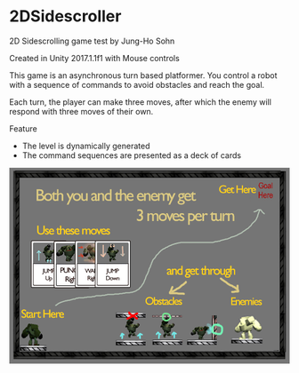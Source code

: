 # 2DSidescroller
2D Sidescrolling game test by Jung-Ho Sohn

Created in Unity 2017.1.1f1
with Mouse controls

This game is an asynchronous turn based platformer.
You control a robot with a sequence of commands to avoid obstacles and reach the goal.

Each turn, the player can make three moves, 
after which the enemy will respond with three moves of their own.

Feature
- The level is dynamically generated
- The command sequences are presented as a deck of cards

![Alt text](/Assets/Textures/instructions.png?raw=true "instructions")
